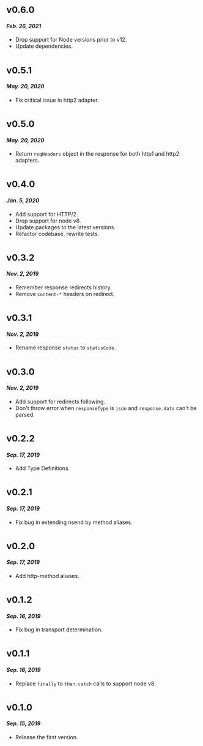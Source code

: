 # <sub>v0.6.0</sub>
#### _Feb. 26, 2021_
  * Drop support for Node versions prior to v12.
  * Update dependencies.

# <sub>v0.5.1</sub>
#### _May. 20, 2020_
  * Fix critical issue in http2 adapter.

# <sub>v0.5.0</sub>
#### _May. 20, 2020_
  * Return `reqHeaders` object in the response for both http1 and http2 adapters.

# <sub>v0.4.0</sub>
#### _Jan. 5, 2020_
  * Add support for HTTP/2.
  * Drop support for node v8.
  * Update packages to the latest versions.
  * Refactor codebase, rewrite tests.

# <sub>v0.3.2</sub>
#### _Nov. 2, 2019_
  * Remember response redirects history.
  * Remove `content-*` headers on redirect.

# <sub>v0.3.1</sub>
#### _Nov. 2, 2019_
  * Rename response `status` to `statusCode`.

# <sub>v0.3.0</sub>
#### _Nov. 2, 2019_
  * Add support for redirects following.
  * Don't throw error when `responseType` is `json` and `response.data` can't be parsed.

# <sub>v0.2.2</sub>
#### _Sep. 17, 2019_
  * Add Type Definitions.

# <sub>v0.2.1</sub>
#### _Sep. 17, 2019_
  * Fix bug in extending nsend by method aliases.

# <sub>v0.2.0</sub>
#### _Sep. 17, 2019_
  * Add http-method aliases.

# <sub>v0.1.2</sub>
#### _Sep. 16, 2019_
  * Fix bug in transport determination.

# <sub>v0.1.1</sub>
#### _Sep. 16, 2019_
  * Replace `finally` to `then.catch` calls to support node v8.

# <sub>v0.1.0</sub>
#### _Sep. 15, 2019_
 * Release the first version.
